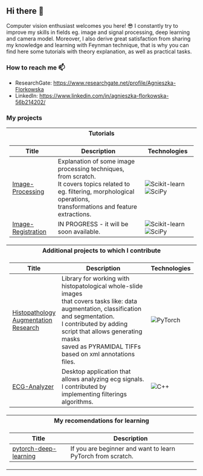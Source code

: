 ## Hi there 👋

Computer vision enthusiast welcomes you here! 😎 I constantly try to improve my skills in fields eg. image and signal processing, deep learning and camera model.
Moreover, I also derive great satisfaction from sharing my knowledge and learning with Feynman technique, that is why you can find here some tutorials with theory explanation, as well as practical tasks. 

### How to reach me 📫
- ResearchGate: https://www.researchgate.net/profile/Agnieszka-Florkowska
- LinkedIn: https://www.linkedin.com/in/agnieszka-florkowska-56b214202/

### My projects
<table>
<tr><th>Tutorials</th></tr>
<tr><td>
  
|Title | Description | Technologies |
|--|--|--|
| [Image-Processing](https://github.com/aflorkowska/Image-Processing) | Explanation of some image processing techniques, from scratch.<br>It covers topics related to eg. filtering, morphological operations,<br>transformations and feature extractions. | ![Scikit-learn](https://img.shields.io/badge/scikit--learn-F7931E?style=flat-square&logo=scikit-learn&logoColor=white) ![SciPy](https://img.shields.io/badge/SciPy-black?style=flat-square&logo=scipy) | 
| [Image-Registration]() | IN PROGRESS - it will be soon available. | ![Scikit-learn](https://img.shields.io/badge/scikit--learn-F7931E?style=flat-square&logo=scikit-learn&logoColor=white) ![SciPy](https://img.shields.io/badge/SciPy-black?style=flat-square&logo=scipy)| 
</td></tr> 

<tr><th>Additional projects to which I contribute</th></tr>
<tr><td>
  
|Title | Description | Technologies |
|--|--|--|
| [Histopathology<br>Augmentation<br>Research](https://github.com/Jarartur/HistopathologyAugmentationResearch) | Library for working with histopatological whole-slide images <br>that covers tasks like: data augmentation, classification and segmentation. <br>I contributed by adding script that allows generating masks <br>saved as PYRAMIDAL TIFFs based on xml annotations files. | ![PyTorch](https://img.shields.io/badge/PyTorch-black?style=flat-square&logo=pytorch) | 
| [ECG-Analyzer](https://github.com/dadm2022/ECG-Analyzer) | Desktop application that allows analyzing ecg signals. I contributed by <br>implementing filterings algorithms. | ![C++](https://img.shields.io/badge/C%2B%2B-00599C?style=flat-square&logo=c%2B%2B&logoColor=white) | 
</td></tr> 

<tr><th>My recomendations for learning</th></tr>
<tr><td>
  
|Title | Description 
|--|--|
| [pytorch-deep-learning](https://github.com/mrdbourke/pytorch-deep-learning/) | If you are beginner and want to learn PyTorch from scratch. | 
</td></tr> 
</table>
